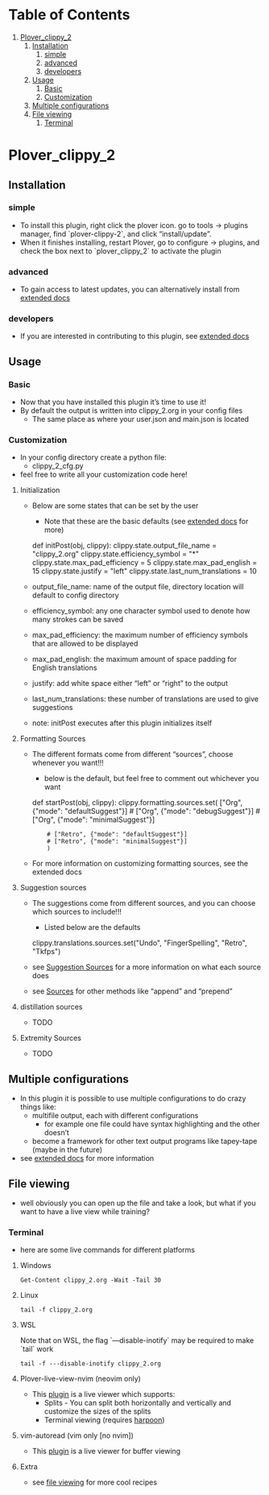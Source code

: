 
# Table of Contents

1.  [Plover\_clippy\_2](#orgf4d6615)
    1.  [Installation](#org9022785)
        1.  [simple](#orgd35cceb)
        2.  [advanced](#org6a12fe3)
        3.  [developers](#org75e6657)
    2.  [Usage](#org557b6b7)
        1.  [Basic](#org61ee903)
        2.  [Customization](#org367a2f1)
    3.  [Multiple configurations](#org4aa5902)
    4.  [File viewing](#org8a50013)
        1.  [Terminal](#org0e73fb7)



<a id="orgf4d6615"></a>

# Plover\_clippy\_2


<a id="org9022785"></a>

## Installation


<a id="orgd35cceb"></a>

### simple

-   To install this plugin, right click the plover icon. go to tools -> plugins manager, find \`plover-clippy-2\`, and click &ldquo;install/update&rdquo;.
-   When it finishes installing, restart Plover, go to configure -> plugins, and check the box next to \`plover\_clippy\_2\` to activate the plugin


<a id="org6a12fe3"></a>

### advanced

-   To gain access to latest updates, you can alternatively install from [extended docs](docs.md)


<a id="org75e6657"></a>

### developers

-   If you are interested in contributing to this plugin, see [extended docs](docs.md)


<a id="org557b6b7"></a>

## Usage


<a id="org61ee903"></a>

### Basic

-   Now that you have installed this plugin it&rsquo;s time to use it!
-   By default the output is written into clippy\_2.org in your config files
    -   The same place as where your user.json and main.json is located


<a id="org367a2f1"></a>

### Customization

-   In your config directory create a python file:
    -   clippy\_2\_cfg.py
-   feel free to write all your customization code here!

1.  Initialization

    -   Below are some states that can be set by the user
        -   Note that these are the basic defaults (see [extended docs](docs.md) for more)
    
        def initPost(obj, clippy):
        	clippy.state.output_file_name = "clippy_2.org"
        	clippy.state.efficiency_symbol = "*"
        	clippy.state.max_pad_efficiency = 5
        	clippy.state.max_pad_english = 15
        	clippy.state.justify = "left"
        	clippy.state.last_num_translations = 10
    
    -   output\_file\_name: name of the output file, directory location will default to config directory
    -   efficiency\_symbol: any one character symbol used to denote how many strokes can be saved
    -   max\_pad\_efficiency: the maximum number of efficiency symbols that are allowed to be displayed
    -   max\_pad\_english: the maximum amount of space padding for English translations
    -   justify: add white space either &ldquo;left&rdquo; or &ldquo;right&rdquo; to the output
    -   last\_num\_translations: these number of translations are used to give suggestions
    -   note: initPost executes after this plugin initializes itself

2.  Formatting Sources

    -   The different formats come from different &ldquo;sources&rdquo;, choose whenever you want!!!
        -   below is the default, but feel free to comment out whichever you want
    
        def startPost(obj, clippy):
        	clippy.formatting.sources.set(
        		["Org", {"mode": "defaultSuggest"}]
        		# ["Org", {"mode": "debugSuggest"}]
        		# ["Org", {"mode": "minimalSuggest"}]
        
        		# ["Retro", {"mode": "defaultSuggest"}]
        		# ["Retro", {"mode": "minimalSuggest"}]
        		)
    
    -   For more information on customizing formatting sources, see the extended docs

3.  Suggestion sources

    -   The suggestions come from different sources, and you can choose which sources to include!!!
        -   Listed below are the defaults
    
        clippy.translations.sources.set("Undo", "FingerSpelling", "Retro", "Tkfps")
    
    -   see [Suggestion Sources](docs.md) for a more information on what each source does
    -   see [Sources](docs.md) for other methods like &ldquo;append&rdquo; and &ldquo;prepend&rdquo;

4.  distillation sources

    -   TODO

5.  Extremity Sources

    -   TODO


<a id="org4aa5902"></a>

## Multiple configurations

-   In this plugin it is possible to use multiple configurations to do crazy things like:
    -   multifile output, each with different configurations
        -   for example one file could have syntax highlighting and the other doesn&rsquo;t
    -   become a framework for other text output programs like tapey-tape (maybe in the future)
-   see [extended docs](docs.md) for more information


<a id="org8a50013"></a>

## File viewing

-   well obviously you can open up the file and take a look, but what if you want to have a live view while training?


<a id="org0e73fb7"></a>

### Terminal

-   here are some live commands for different platforms

1.  Windows

        Get-Content clippy_2.org -Wait -Tail 30

2.  Linux

        tail -f clippy_2.org

3.  WSL

    Note that on WSL, the flag \`&#x2014;disable-inotify\` may be required to make \`tail\` work
    
        tail -f ---disable-inotify clippy_2.org

4.  Plover-live-view-nvim (neovim only)

    -   This [plugin](https://github.com/Josiah-tan/plover-live-view-nvim) is a live viewer which supports:
        -   Splits - You can split both horizontally and vertically and customize the sizes of the splits
        -   Terminal viewing (requires [harpoon](https://github.com/ThePrimeagen/harpoon))

5.  vim-autoread (vim only [no nvim])

    -   This [plugin](https://github.com/chrisbra/vim-autoread) is a live viewer for buffer viewing

6.  Extra

    -   see [file viewing](docs.md) for more cool recipes

